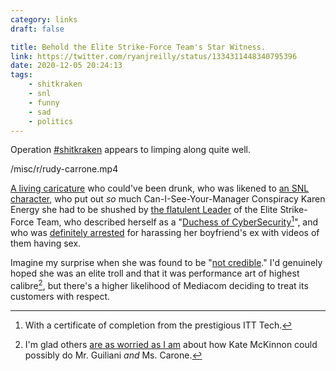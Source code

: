 ```yaml
---
category: links
draft: false

title: Behold the Elite Strike-Force Team's Star Witness.
link: https://twitter.com/ryanjreilly/status/1334311448340795396
date: 2020-12-05 20:24:13
tags:
    - shitkraken
    - snl
    - funny
    - sad
    - politics
---
```


Operation [#shitkraken](/tags/shitkraken) appears to limping along quite well. 

/misc/r/rudy-carrone.mp4

[A living caricature](https://twitter.com/benyahr/status/1334526677028843520) who could've been drunk, who was likened to [an SNL character](https://www.instyle.com/politics-social-issues/melissa-carone-testimony-twitter-reactions), who put out _so_ much Can-I-See-Your-Manager Conspiracy Karen Energy she had to be shushed by [the flatulent Leader](https://www.businessinsider.com/rudy-giuliani-fart-on-camera-confirmed-by-michigan-state-representative-2020-12) of the Elite Strike-Force Team, who described herself as a "[Duchess of CyberSecurity](https://www.facebook.com/photo?fbid=1145671952480387&set=ecnf.100011127785440)[^duchess]", and who was [definitely arrested](https://www.deadlinedetroit.com/articles/26813/giuliani_s_michigan_witness_mellissa_carone_harassed_sent_sex_videos_to_boyfriend_s_ex) for harassing her boyfriend's ex with videos of them having sex.

Imagine my surprise when she was found to be "[not credible](https://www.washingtonpost.com/nation/2020/12/03/melissa-carone-michigan-trump-giuliani-election/)." I'd genuinely hoped she was an elite troll and that it was performance art of highest calibre[^mckinnon], but there's a higher likelihood of Mediacom deciding to treat its customers with respect.

[^duchess]: With a certificate of completion from the prestigious ITT Tech.
[^mckinnon]: I'm glad others [are as worried as I am](https://twitter.com/BigManPauly/status/1334563526598340610) about how Kate McKinnon could possibly do Mr. Guiliani _and_ Ms. Carone.
